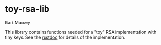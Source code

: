 # toy-rsa-lib
Bart Massey

This library contains functions needed for a "toy" RSA
implementation with tiny keys. See the
[rustdoc](https://pdx-cs-rust.github.io/toy-rsa-lib/doc/toy_rsa_lib/index.html)
for details of the implementation.
